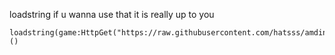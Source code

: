 loadstring if u wanna use that it is really up to you

```
loadstring(game:HttpGet("https://raw.githubusercontent.com/hatsss/amdin/main/amdin.lua"))()
```

